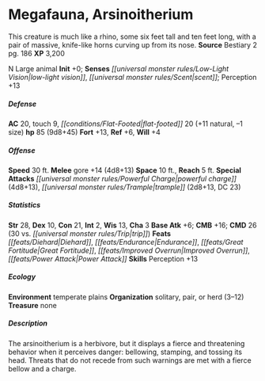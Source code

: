 ﻿---
cssclass: [monsters]
title1: Megafauna, Arsinoitherium
desc_short: This creature is much like a rhino, some six feet tall and ten feet long,
  with a pair of massive, knife-like horns curving up from its nose.
title2: Arsinoitherium
CR: 7
sources:
- name: Bestiary 2
  page: 186
  link: http://paizo.com/pathfinderRPG/v5748btpy8hif
XP: 3200
alignment: N
size: Large
type: animal
initiative:
  bonus: 0
senses:
  low-light vision: true
  scent: true
AC:
  AC: 20
  touch: 9
  flat_footed: 20
  components:
    natural: 11
    size: -1
HP:
  HP: 85
  long: 9d8+45
saves:
  fort: 13
  ref: 6
  will: 4
speeds:
  base: 30
attacks:
  melee:
  - - text: gore +14 (4d8+13)
      entries:
      - - damage: 4d8+13
      attack: gore
      bonus:
      - 14
  special:
  - powerful charge (4d8+13)
  - trample (2d8+13, DC 23)
space: 10
reach: 5
ability_scores:
  STR: 28
  DEX: 10
  CON: 21
  INT: 2
  WIS: 13
  CHA: 3
BAB: 6
CMB: 16
CMD: 26
CMD_other: 30 vs. trip
feats:
- name: Diehard
- name: Endurance
- name: Great Fortitude
- name: Improved Overrun
- name: Power Attack
skills:
  Perception: 13
ecology:
  environment: temperate plains
  organization: solitary, pair, or herd (3-12)
  treasure_type: none
desc_long: 'The arsinoitherium is a herbivore, but it displays a fierce and threatening
  behavior when it perceives danger: bellowing, stamping, and tossing its head. Threats
  that do not recede from such warnings are met with a fierce bellow and a charge.'

---

# Megafauna, Arsinoitherium
This creature is much like a rhino, some six feet tall and ten feet long, with a pair of massive, knife-like horns curving up from its nose.
**Source** Bestiary 2 pg. 186
**XP** 3,200

N Large animal
**Init** +0; **Senses** _[[universal monster rules/Low-Light Vision|low-light vision]]_, _[[universal monster rules/Scent|scent]]_; Perception +13

##### Defense

**AC** 20, touch 9, _[[conditions/Flat-Footed|flat-footed]]_ 20 (+11 natural, –1 size)
**hp** 85 (9d8+45)
**Fort** +13, **Ref** +6, **Will** +4

##### Offense
**Speed** 30 ft.
**Melee** gore +14 (4d8+13)
**Space** 10 ft., **Reach** 5 ft.
**Special Attacks** _[[universal monster rules/Powerful Charge|powerful charge]]_ (4d8+13), _[[universal monster rules/Trample|trample]]_ (2d8+13, DC 23)

##### Statistics
**Str** 28, **Dex** 10, **Con** 21, **Int** 2, **Wis** 13, **Cha** 3
**Base Atk** +6; **CMB** +16; **CMD** 26 (30 vs. _[[universal monster rules/Trip|trip]]_)
**Feats** _[[feats/Diehard|Diehard]]_, _[[feats/Endurance|Endurance]]_, _[[feats/Great Fortitude|Great Fortitude]]_, _[[feats/Improved Overrun|Improved Overrun]]_, _[[feats/Power Attack|Power Attack]]_
**Skills** Perception +13

##### Ecology

**Environment** temperate plains
**Organization** solitary, pair, or herd (3–12)
**Treasure** none

##### Description

The arsinoitherium is a herbivore, but it displays a fierce and threatening behavior when it perceives danger: bellowing, stamping, and tossing its head. Threats that do not recede from such warnings are met with a fierce bellow and a charge.